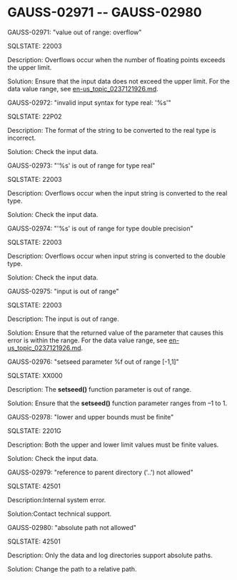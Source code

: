 # GAUSS-02971 -- GAUSS-02980<a name="EN-US_TOPIC_0302073125"></a>

GAUSS-02971: "value out of range: overflow"

SQLSTATE: 22003

Description: Overflows occur when the number of floating points exceeds the upper limit.

Solution: Ensure that the input data does not exceed the upper limit. For the data value range, see  [en-us\_topic\_0237121926.md](en-us_topic_0237121926.md).

GAUSS-02972: "invalid input syntax for type real: '%s'"

SQLSTATE: 22P02

Description: The format of the string to be converted to the real type is incorrect.

Solution: Check the input data.

GAUSS-02973: "'%s' is out of range for type real"

SQLSTATE: 22003

Description: Overflows occur when the input string is converted to the real type.

Solution: Check the input data.

GAUSS-02974: "'%s' is out of range for type double precision"

SQLSTATE: 22003

Description: Overflows occur when input string is converted to the double type.

Solution: Check the input data.

GAUSS-02975: "input is out of range"

SQLSTATE: 22003

Description: The input is out of range.

Solution: Ensure that the returned value of the parameter that causes this error is within the range. For the data value range, see  [en-us\_topic\_0237121926.md](en-us_topic_0237121926.md).

GAUSS-02976: "setseed parameter %f out of range \[-1,1\]"

SQLSTATE: XX000

Description: The  **setseed\(\)**  function parameter is out of range.

Solution: Ensure that the  **setseed\(\)**  function parameter ranges from –1 to 1.

GAUSS-02978: "lower and upper bounds must be finite"

SQLSTATE: 2201G

Description: Both the upper and lower limit values must be finite values.

Solution: Check the input data.

GAUSS-02979: "reference to parent directory \('..'\) not allowed"

SQLSTATE: 42501

Description:Internal system error.

Solution:Contact technical support.

GAUSS-02980: "absolute path not allowed"

SQLSTATE: 42501

Description: Only the data and log directories support absolute paths.

Solution: Change the path to a relative path.

